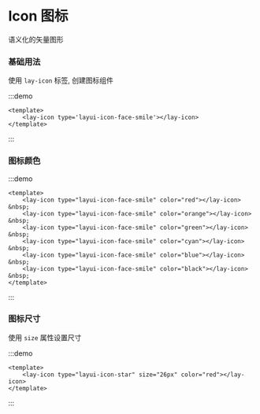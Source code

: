 # Icon 图标

语义化的矢量图形

### 基础用法
使用 `lay-icon` 标签, 创建图标组件

:::demo

```vue
<template>
    <lay-icon type='layui-icon-face-smile'></lay-icon>
</template>
```
:::


### 图标颜色

:::demo

```vue
<template>
    <lay-icon type="layui-icon-face-smile" color="red"></lay-icon> &nbsp;
    <lay-icon type="layui-icon-face-smile" color="orange"></lay-icon> &nbsp;
    <lay-icon type="layui-icon-face-smile" color="green"></lay-icon> &nbsp;
    <lay-icon type="layui-icon-face-smile" color="cyan"></lay-icon> &nbsp;
    <lay-icon type="layui-icon-face-smile" color="blue"></lay-icon> &nbsp;
    <lay-icon type="layui-icon-face-smile" color="black"></lay-icon> &nbsp;
</template>
```
:::

### 图标尺寸
使用 `size` 属性设置尺寸

:::demo

```vue
<template>
    <lay-icon type="layui-icon-star" size="26px" color="red"></lay-icon>
</template>
```
:::